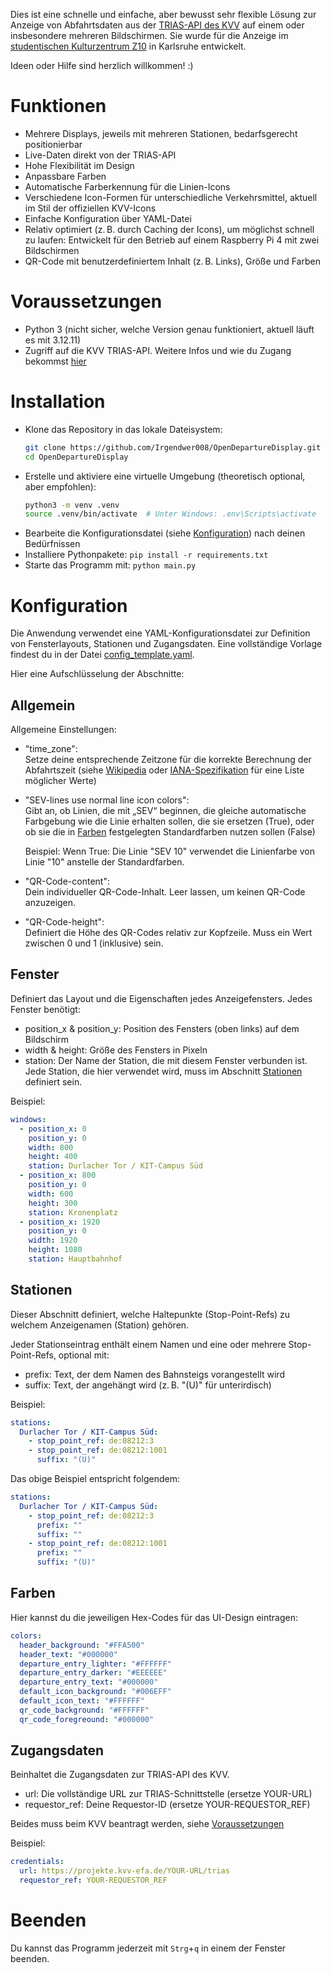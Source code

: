 Dies ist eine schnelle und einfache, aber bewusst sehr flexible Lösung zur Anzeige von Abfahrtsdaten aus der [TRIAS-API des KVV](https://www.kvv.de/fahrplan/fahrplaene/open-data.html) auf einem oder insbesondere mehreren Bildschirmen. Sie wurde für die Anzeige im [studentischen Kulturzentrum Z10](https://z10.info) in Karlsruhe entwickelt.

Ideen oder Hilfe sind herzlich willkommen! :)

# Funktionen
- Mehrere Displays, jeweils mit mehreren Stationen, bedarfsgerecht positionierbar
- Live-Daten direkt von der TRIAS-API
- Hohe Flexibilität im Design
- Anpassbare Farben
- Automatische Farberkennung für die Linien-Icons
- Verschiedene Icon-Formen für unterschiedliche Verkehrsmittel, aktuell im Stil der offiziellen KVV-Icons
- Einfache Konfiguration über YAML-Datei
- Relativ optimiert (z. B. durch Caching der Icons), um möglichst schnell zu laufen: Entwickelt für den Betrieb auf einem Raspberry Pi 4 mit zwei Bildschirmen
- QR-Code mit benutzerdefiniertem Inhalt (z. B. Links), Größe und Farben

# Voraussetzungen
- Python 3 (nicht sicher, welche Version genau funktioniert, aktuell läuft es mit 3.12.11)
- Zugriff auf die KVV TRIAS-API. Weitere Infos und wie du Zugang bekommst [hier](https://www.kvv.de/fahrplan/fahrplaene/open-data.html)

# Installation
- Klone das Repository in das lokale Dateisystem:
    ```sh
    git clone https://github.com/Irgendwer008/OpenDepartureDisplay.git
    cd OpenDepartureDisplay
    ```
- Erstelle und aktiviere eine virtuelle Umgebung (theoretisch optional, aber empfohlen):
    ```sh
    python3 -m venv .venv
    source .venv/bin/activate  # Unter Windows: .env\Scripts\activate
    ```
- Bearbeite die Konfigurationsdatei (siehe [Konfiguration](#konfiguration)) nach deinen Bedürfnissen
- Installiere Pythonpakete: `pip install -r requirements.txt`
- Starte das Programm mit: `python main.py`

# Konfiguration
Die Anwendung verwendet eine YAML-Konfigurationsdatei zur Definition von Fensterlayouts, Stationen und Zugangsdaten. Eine vollständige Vorlage findest du in der Datei [config_template.yaml](https://github.com/Irgendwer008/OpenDepartureDisplay/blob/main/config_template.yaml).

Hier eine Aufschlüsselung der Abschnitte:

## Allgemein

Allgemeine Einstellungen:
- "time_zone": \
  Setze deine entsprechende Zeitzone für die korrekte Berechnung der Abfahrtszeit (siehe [Wikipedia](https://en.wikipedia.org/wiki/List_of_tz_database_time_zones) oder [IANA-Spezifikation](https://www.iana.org/time-zones) für eine Liste möglicher Werte)
- "SEV-lines use normal line icon colors": \
  Gibt an, ob Linien, die mit „SEV“ beginnen, die gleiche automatische Farbgebung wie die Linie erhalten sollen, die sie ersetzen (True), oder ob sie die in [Farben](#farben) festgelegten Standardfarben nutzen sollen (False)

  Beispiel: Wenn True: Die Linie "SEV 10" verwendet die Linienfarbe von Linie "10" anstelle der Standardfarben.
- "QR-Code-content": \
  Dein individueller QR-Code-Inhalt. Leer lassen, um keinen QR-Code anzuzeigen.
- "QR-Code-height": \
  Definiert die Höhe des QR-Codes relativ zur Kopfzeile. Muss ein Wert zwischen 0 und 1 (inklusive) sein.

## Fenster
Definiert das Layout und die Eigenschaften jedes Anzeigefensters. Jedes Fenster benötigt:

- position_x & position_y: Position des Fensters (oben links) auf dem Bildschirm
- width & height: Größe des Fensters in Pixeln
- station: Der Name der Station, die mit diesem Fenster verbunden ist. Jede Station, die hier verwendet wird, muss im Abschnitt [Stationen](#stationen) definiert sein.

Beispiel:
```yaml
windows:
  - position_x: 0
    position_y: 0
    width: 800
    height: 400
    station: Durlacher Tor / KIT-Campus Süd
  - position_x: 800
    position_y: 0
    width: 600
    height: 300
    station: Kronenplatz
  - position_x: 1920
    position_y: 0
    width: 1920
    height: 1080
    station: Hauptbahnhof
```

## Stationen
Dieser Abschnitt definiert, welche Haltepunkte (Stop-Point-Refs) zu welchem Anzeigenamen (Station) gehören.

Jeder Stationseintrag enthält einem Namen und eine oder mehrere Stop-Point-Refs, optional mit:
- prefix: Text, der dem Namen des Bahnsteigs vorangestellt wird
- suffix: Text, der angehängt wird (z. B. "(U)" für unterirdisch)

Beispiel: 

```yaml
stations:
  Durlacher Tor / KIT-Campus Süd:
    - stop_point_ref: de:08212:3
    - stop_point_ref: de:08212:1001
      suffix: "(U)"
```

Das obige Beispiel entspricht folgendem:

```yaml
stations:
  Durlacher Tor / KIT-Campus Süd:
    - stop_point_ref: de:08212:3
      prefix: ""
      suffix: ""
    - stop_point_ref: de:08212:1001
      prefix: ""
      suffix: "(U)"
```

## Farben

Hier kannst du die jeweiligen Hex-Codes für das UI-Design eintragen:
```yaml
colors:
  header_background: "#FFA500"
  header_text: "#000000"
  departure_entry_lighter: "#FFFFFF"
  departure_entry_darker: "#EEEEEE"
  departure_entry_text: "#000000"
  default_icon_background: "#006EFF"
  default_icon_text: "#FFFFFF"
  qr_code_background: "#FFFFFF"
  qr_code_foregreound: "#000000"
```

## Zugangsdaten

Beinhaltet die Zugangsdaten zur TRIAS-API des KVV.

- url: Die vollständige URL zur TRIAS-Schnittstelle (ersetze YOUR-URL)
- requestor_ref: Deine Requestor-ID (ersetze YOUR-REQUESTOR_REF)

Beides muss beim KVV beantragt werden, siehe [Voraussetzungen](#voraussetzungen)

Beispiel:

```yaml
credentials:
  url: https://projekte.kvv-efa.de/YOUR-URL/trias
  requestor_ref: YOUR-REQUESTOR_REF
```

# Beenden
Du kannst das Programm jederzeit mit `Strg`+`q` in einem der Fenster beenden.
